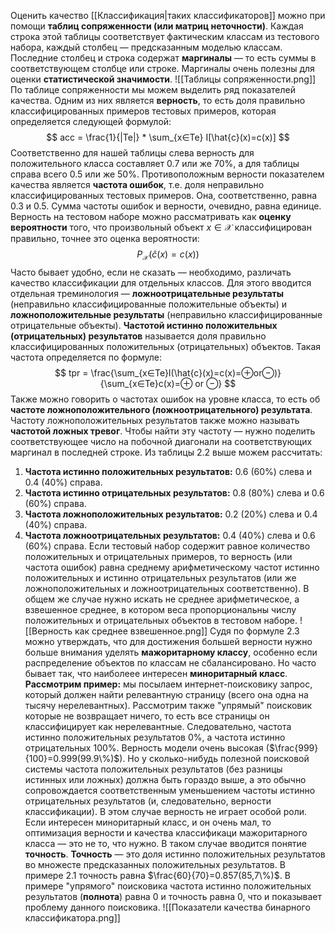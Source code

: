Оценить качество [[Классификация|таких классификаторов]] можно при помощи **таблиц сопряженности (или матриц неточности)**. Каждая строка этой таблицы соответствует фактическим классам из тестового набора, каждый столбец — предсказанным моделью классам. Последние столбец и строка содержат **маргиналы** — то есть суммы в соответствующем столбце или строке. Маргиналы очень полезны для оценки **статистической значимости**.
![[Таблицы сопряженности.png]]
По таблице сопряженности мы можем выделить ряд показателей качества. Одним из них является **верность**, то есть доля правильно классифицированных примеров тестовых примеров, которая определяется следующей формулой:
$$
acc = \frac{1}{|Te|} * \sum_{x∈Te} I[\hat{c}(x)=c(x)]
$$
Соответственно для нашей таблицы слева верность для положительного класса составляет 0.7 или же 70%, а для таблицы справа всего 0.5 или же 50%. Противоположным верности показателем качества является **частота ошибок**, т.е. доля неправильно классифицированных тестовых примеров. Она, соответственно, равна 0.3 и 0.5. Сумма частоты ошибок и верности, очевидно, равна единице.
Верность на тестовом наборе можно рассматривать как **оценку вероятности** того, что произвольный объект $x∈\mathcal{X}$ классифицирован правильно, точнее это оценка вероятности:
$$P_{\mathcal{X}}(\hat{c}(x)=c(x))$$
Часто бывает удобно, если не сказать — необходимо, различать качество классификации для отдельных классов. Для этого вводится отдельная треминология — **ложноотрицательные результаты** (неправильно классифицированные положительные объекты) и **ложноположительные результаты** (неправильно классифицированные отрицательные объекты).
**Частотой истинно положительных (отрицательных) результатов** называется доля правильно классифицированных положительных (отрицательных) объектов. Такая частота определяется по формуле:
$$
tpr = \frac{\sum_{x∈Te}I(\hat{c}(x)=c(x)=⊕or⊖)}{\sum_{x∈Te}c(x)=⊕ or ⊖}
$$
Также можно говорить о частотах ошибок на уровне класса, то есть об **частоте ложноположительного (ложноотрицательного) результата**. Частоту ложноположительных результатов также можно называть **частотой ложных тревог**. Чтобы найти эту частоту — нужно поделить соответствующее число на побочной диагонали на соответствующих маргинал в последней строке.
Из таблицы 2.2 выше можем рассчитать:
1) **Частота истинно положительных результатов:** 0.6 (60%) слева и 0.4 (40%) справа.
2) **Частота истинно отрицательных результатов:** 0.8 (80%) слева и 0.6 (60%) справа.
3) **Частота ложноположительных результатов:** 0.2 (20%) слева и 0.4 (40%) справа.
4) **Частота ложноотрицательных результатов:** 0.4 (40%) слева и 0.6 (60%) справа.
Если тестовый набор содержит равное количество положительных и отрицательных примеров, то верность (или частота ошибок) равна среднему арифметическому частот истинно положительных и истинно отрицательных результатов (или же ложноположительных и ложноотрицательных соответственно).
В общем же случае нужно искать не среднее арифметическое, а взвешенное среднее, в котором веса пропорциональны числу положительных и отрицательных объектов в тестовом наборе.
![[Верность как среднее взвешенное.png]]
Судя по формуле 2.3 можно утверждать, что для достижения большей верности нужно больше внимания уделять **мажоритарному классу**, особенно если распределение объектов по классам не сбалансировано. Но часто бывает так, что наиболеее интересен **миноритарный класс**. 
**Рассмотрим пример:** мы посылаем интернет-поисковику запрос, который должен найти релевантную страницу (всего она одна на тысячу нерелевантных). Рассмотрим также "упрямый" поисковик которые не возвращает ничего, то есть все страницы он классифицирует как нерелевантные. Следовательно, частота истинно положительных результатов 0%, а частота истинно отрицательных 100%. Верность модели очень высокая ($\frac{999}{100}=0.999(99.9\%)$). Но у сколько-нибудь полезной поисковой системы частота положительных результатов (без разницы истинных или ложных) должна быть гораздо выше, а это обычно сопровождается соответственным уменьшением частоты истинно отрицательных результатов (и, следовательно, верности классификации). В этом случае верность не играет особой роли.
Если интересен миноритарный класс, и он очень мал, то оптимизация верности и качества классификаци мажоритарного класса — это не то, что нужно. В таком случае вводится понятие **точность**.
**Точность** — это доля истинно положительных результатов во множесте предсказанных положительных результатов.
В примере 2.1 точность равна $\frac{60}{70}=0.857(85,7\%)$. В примере "упрямого" поисковика частота истинно положительных результатов (**полнота**) равна 0 и точность равна 0, что и показывает проблему данного поисковика.
![[Показатели качества бинарного классификатора.png]]
